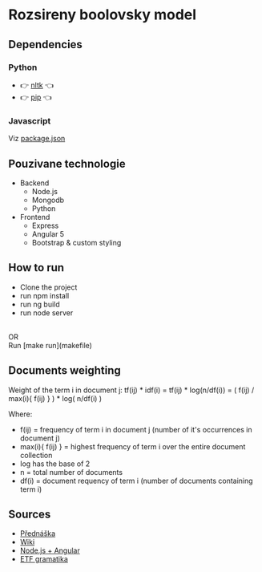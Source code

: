 # Rozsireny boolovsky model

## Dependencies

### Python
- :point_right: [nltk](http://www.nltk.org/install.html) :point_left:
- :point_right: [pip](https://docs.python.org/3/installing/) :point_left:

### Javascript
Viz [package.json](package.json)

## Pouzivane technologie
- Backend
    * Node.js
    * Mongodb
    * Python
- Frontend
    * Express
    * Angular 5
    * Bootstrap & custom styling
    
## How to run
- Clone the project
- run npm install
- run ng build
- run node server
<br>
OR
<br>
Run [make run](makefile)

## Documents weighting
Weight of the term i in document j: tf(ij) * idf(i) = tf(ij) * log(n/df(i)) = ( f(ij) / max(i){ f(ij) } ) * log( n/df(i) )

Where:
- f(ij) = frequency of term i in document j (number of it's occurrences in document j)
- max(i){ f(ij) } = highest frequency of term i over the entire document collection
- log has the base of 2
- n = total number of documents
- df(i) = document requency of term i (number of documents containing term i)

## Sources
- [Přednáška](https://edux.fit.cvut.cz/courses/BI-VWM/_media/tutorials/stare/lecture02.pdf)
- [Wiki](https://en.wikipedia.org/wiki/Tf–idf#Mathematical_details)
- [Node.js + Angular](https://malcoded.com/posts/angular-backend-express)
- [ETF gramatika](http://courses.washington.edu/css448/zander/Notes/parseETF)
